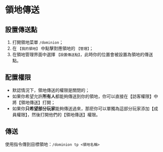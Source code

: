 # 領地傳送

## 設置傳送點

1. 打開領地菜單 `/dominion`；
2. 在 `【我的領地】` 中點擊對應領地的 `【管理】`；
3. 在領地管理界面中選擇 `【設置傳送點】`，此時你的位置會被設置為領地的傳送點。

## 配置權限

- 默認情況下，領地傳送的權限是關閉的；
- 如果你希望允許**所有人**都能夠傳送到你的領地，你可以直接在【訪客權限】中將【領地傳送】打開；
- 如果你**只希望部分玩家**能夠傳送過來，那麽你可以單獨為這部分玩家添加【成員權限】，然後打開他們的【領地傳送】權限。

## 傳送

使用指令傳到目標領地：`/dominion tp <領地名稱>`
